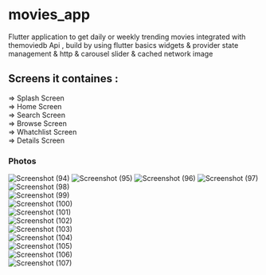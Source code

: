 # movies_app

Flutter application to get daily or weekly trending movies integrated with themoviedb Api , build by using flutter basics widgets 
& provider state management & http & carousel slider & cached network image

## Screens it containes : 
=> Splash Screen                                                                                                                                                         
=> Home Screen                                                                                                                                                           
=> Search Screen                                                                                                                                                         
=> Browse Screen                                                                                                                                                         
=> Whatchlist Screen                                                                                                                                                     
=> Details Screen                                                                                                                                                         

### Photos

![Screenshot (94)](https://user-images.githubusercontent.com/98716306/219909273-2ef45216-bb94-4761-83dd-f08b61f60264.png)
![Screenshot (95)](https://user-images.githubusercontent.com/98716306/219909274-3ae8fc48-29a7-426d-9712-164cd65bbd08.png)
![Screenshot (96)](https://user-images.githubusercontent.com/98716306/219909283-89849d13-efbe-405f-b16c-adf77caf7378.png)
![Screenshot (97)](https://user-images.githubusercontent.com/98716306/219909292-d30668e4-be59-402f-a0c9-f3f1fc9fa5d9.png)
![Screenshot (98)](https://user-images.githubusercontent.com/98716306/219909301-3327e9e3-fb24-4dcc-955d-aed4d6d48b4d.png)                                                 
![Screenshot (99)](https://user-images.githubusercontent.com/98716306/219909310-bc281f35-ee1a-42bd-bc49-7a7f89e2dc97.png)                                                 
![Screenshot (100)](https://user-images.githubusercontent.com/98716306/219909319-10764615-1853-4547-b6e9-1125a40b9c38.png)                                               
![Screenshot (101)](https://user-images.githubusercontent.com/98716306/219909321-fc35dc37-6f40-4340-acee-8e915a481706.png)                                               
![Screenshot (102)](https://user-images.githubusercontent.com/98716306/219909323-2b96c8a2-e872-4819-a4fc-0ef2b6544878.png)                                               
![Screenshot (103)](https://user-images.githubusercontent.com/98716306/219909328-ed3613d3-9350-4bdc-9170-c4222775c778.png)                                               
![Screenshot (104)](https://user-images.githubusercontent.com/98716306/219909332-2fe5d33b-89d0-4ca5-85f3-75db46878436.png)                                               
![Screenshot (105)](https://user-images.githubusercontent.com/98716306/219909337-c34993c1-6dc9-45cc-8126-8821d0f87094.png)                                               
![Screenshot (106)](https://user-images.githubusercontent.com/98716306/219909341-1585ed99-62fe-403b-86b2-8443eaa811c1.png)                                               
![Screenshot (107)](https://user-images.githubusercontent.com/98716306/219909344-3fae06cc-cd52-4f26-8353-a12d801d47e3.png)                                               
